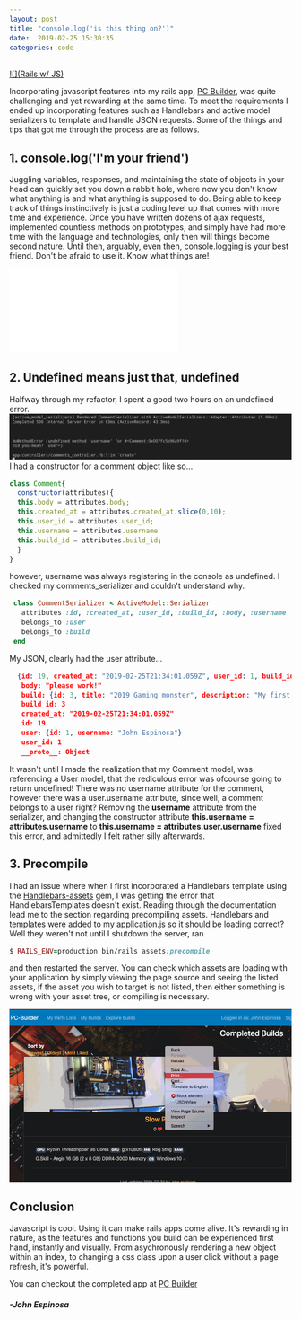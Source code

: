 ```yaml
---
layout: post
title: "console.log('is this thing on?')"
date:  2019-02-25 15:30:35
categories: code
---
```


[![](Rails w/ JS)](/img/railsjsScreenshot1.png)

Incorporating javascript features into my rails app, [PC Builder](https://github.com/johnfelixespinosa/pc_builder), was quite challenging and yet rewarding at the same time. To meet the requirements I ended up incorporating features such as Handlebars and active model serializers to template and handle JSON requests. Some of the things and tips that got me through the process are as follows.

## 1. console.log('I'm your friend')
  Juggling variables, responses, and maintaining the state of objects in your head can quickly set you down a rabbit hole, where now you don't know what anything is and what anything is supposed to do. Being able to keep track of things instinctively is just a coding level up that comes with more time and experience. Once you have written dozens of ajax requests, implemented countless methods on prototypes, and simply have had more time with the language and technologies, only then will things become second nature. Until then, arguably, even then, console.logging is your best friend. Don't be afraid to use it. Know what things are! 

  [![](console.log)](/img/consolelogging.png)

## 2. Undefined means just that, undefined
  Halfway through my refactor, I spent a good two hours on an undefined error. 
  ![undefined](/img/undefinedss.png)
  I had a constructor for a comment object like so...

  ```javascript
  class Comment{
    constructor(attributes){
    this.body = attributes.body;
    this.created_at = attributes.created_at.slice(0,10);
    this.user_id = attributes.user_id;
    this.username = attributes.username
    this.build_id = attributes.build_id;
    }
  }
   ```
   however, username was always registering in the console as undefined. I checked my comments_serializer and couldn't understand why.

   ```ruby
    class CommentSerializer < ActiveModel::Serializer
      attributes :id, :created_at, :user_id, :build_id, :body, :username
      belongs_to :user
      belongs_to :build
    end
   ```
   My JSON, clearly had the user attribute...

   ```json
     {id: 19, created_at: "2019-02-25T21:34:01.059Z", user_id: 1, build_id: 3, body: "please work!", …}
      body: "please work!"
      build: {id: 3, title: "2019 Gaming monster", description: "My first (and ungraceful) build was piecemealed to…ught over, it will be a far cry from this device."}
      build_id: 3
      created_at: "2019-02-25T21:34:01.059Z"
      id: 19
      user: {id: 1, username: "John Espinosa"}
      user_id: 1
      __proto__: Object
   ```

   It wasn't until I made the realization that my Comment model, was referencing a User model, that the rediculous error was ofcourse going to return undefined! There was no username attribute for the comment, however there was a user.username attribute, since well, a comment belongs to a user right? Removing the **username** attribute from the serializer, and changing the constructor attribute **this.username = attributes.username** to **this.username = attributes.user.username** fixed this error, and admittedly I felt rather silly afterwards. 

## 3. Precompile

   I had an issue where when I first incorporated a Handlebars template using the [Handlebars-assets](https://github.com/leshill/handlebars_assets) gem, I was getting the error that HandlebarsTemplates doesn't exist. Reading through the documentation lead me to the section regarding precompiling assets. Handlebars and templates were added to my application.js so it should be loading correct? Well they weren't not until I shutdown the server, ran 
   ```ruby
   $ RAILS_ENV=production bin/rails assets:precompile
   ```
   and then restarted the server. You can check which assets are loading with your application by simply viewing the page source and seeing the listed assets, if the asset you wish to target is not listed, then either something is wrong with your asset tree, or compiling is necessary.
   
   ![rightclick](/img/rightclick.gif)

## Conclusion

   Javascript is cool. Using it can make rails apps come alive. It's rewarding in nature, as the features and functions you build can be experienced first hand, instantly and visually. From asychronously rendering a new object within an index, to changing a css class upon a user click without a page refresh, it's powerful. 

You can checkout the completed app at [PC Builder](https://github.com/johnfelixespinosa/pc_builder)

#### _-John Espinosa_  